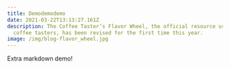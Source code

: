 ```yaml
---
title: Demodemodemo
date: 2021-03-22T13:13:27.161Z
description: The Coffee Taster’s Flavor Wheel, the official resource used by
  coffee tasters, has been revised for the first time this year.
image: /img/blog-flavor_wheel.jpg
---
```

Extra markdown demo!
